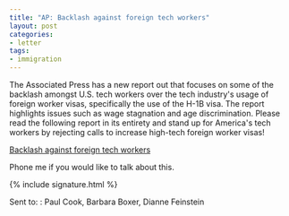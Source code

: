 ```yaml
---
title: "AP: Backlash against foreign tech workers"
layout: post
categories:
- letter
tags:
- immigration
---
```


The Associated Press has a new report out that focuses on some of the backlash amongst U.S. tech workers over the tech industry's usage of foreign worker visas, specifically the use of the H-1B visa. The report highlights issues such as wage stagnation and age discrimination. Please read the following report in its entirety and stand up for America's tech workers by rejecting calls to increase high-tech foreign worker visas!

[Backlash against foreign tech workers](https://www.mercurynews.com/breaking-news/ci_26098504/backlash-stirs-us-against-foreign-worker-h-1b)

Phone me if you would like to talk about this.

{% include signature.html %}

Sent to:
: Paul Cook, Barbara Boxer, Dianne Feinstein
